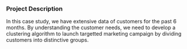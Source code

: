 ### Project Description

In this case study, we have extensive data of customers for the past 6 months. By understanding the customer needs, we need to develop a clustering algorithm to launch targetted
marketing campaign by dividing customers into distinctive groups.
